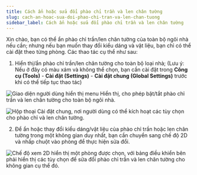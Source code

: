 ```yaml
---
title: Cách ẩn hoặc sửa đổi phào chỉ trần và len chân tường
slug: cach-an-hoac-sua-doi-phao-chi-tran-va-len-chan-tuong
sidebar_label: Cách ẩn hoặc sửa đổi phào chỉ trần và len chân tường
---
```


Xin chào, bạn có thể ẩn phào chỉ trần/len chân tường của toàn bộ ngôi nhà nếu cần; nhưng nếu bạn muốn thay đổi kiểu dáng và vật liệu, bạn chỉ có thể cài đặt theo từng phòng. Các thao tác cụ thể như sau:

1. Hiển thị/ẩn phào chỉ trần/len chân tường cho toàn bộ loại nhà; (Lưu ý: Nếu ở đây có màu xám và không thể chọn, bạn cần cài đặt trong **Công cụ (Tools)** - **Cài đặt (Settings)** - **Cài đặt chung (Global Settings)** trước khi có thể tiếp tục thao tác)

![Giao diện người dùng hiển thị menu Hiển thị, cho phép bật/tắt phào chỉ trần và len chân tường cho toàn bộ ngôi nhà.](https://storage.googleapis.com/jegavn_kb/images/89517642-702b-41b5-acbf-d93a6b8e4429.png)

![Hộp thoại Cài đặt chung, nơi người dùng có thể kích hoạt các tùy chọn cho phào chỉ và len chân tường.](https://storage.googleapis.com/jegavn_kb/images/06e6129e-8647-4382-bdd3-a4aeefc291b4.png)

2. Để ẩn hoặc thay đổi kiểu dáng/vật liệu của phào chỉ trần hoặc len chân tường trong một không gian duy nhất, bạn cần chuyển sang chế độ 2D và nhấp chuột vào phòng để thực hiện sửa đổi.

![Chế độ xem 2D hiển thị một phòng được chọn, với bảng điều khiển bên phải hiển thị các tùy chọn để sửa đổi phào chỉ trần và len chân tường cho không gian cụ thể đó.](https://storage.googleapis.com/jegavn_kb/images/f3675dea-0789-40b8-b386-5651ebca22fa.png)